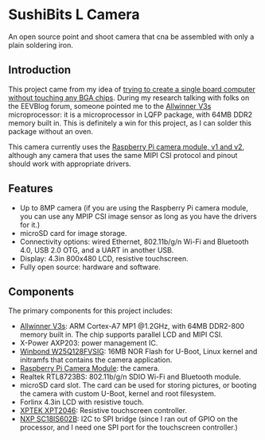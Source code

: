 # SushiBits L Camera

An open source point and shoot camera that cna be assembled with only a plain
soldering iron.

## Introduction

This project came from my idea of [trying to create a single board computer
without touching any BGA chips](https://github.com/xcvista/AT91SAM9260-SBC).
During my research talking with folks on the EEVBlog forum, someone pointed me
to the [Allwinner V3s][V3s] microprocessor: it is a microprocessor in LQFP
package, with 64MB DDR2 memory built in. This is definitely a win for this
project, as I can solder this package without an oven.

This camera currently uses the [Raspberry Pi camera module, v1 and v2][PiCam],
although any camera that uses the same MIPI CSI protocol and pinout should work
with appropriate drivers.

## Features

*   Up to 8MP camera (if you are using the Raspberry Pi camera module, you can
    use any MPIP CSI image sensor as long as you have the drivers for it.)
*   microSD card for image storage.
*   Connectivity options: wired Ethernet, 802.11b/g/n Wi-Fi and Bluetooth 4.0,
    USB 2.0 OTG, and a UART in another USB.
*   Display: 4.3in 800x480 LCD, resistive touchscreen.
*   Fully open source: hardware and software.

## Components

The primary components for this project includes:

*   [Allwinner V3s][V3s]: ARM Cortex-A7 MP1 @1.2GHz, with
    64MB DDR2-800 memory built in. The chip supports parallel LCD and MIPI CSI.
*   X-Power AXP203: power management IC.
*   [Winbond W25Q128FVSIG][25128]: 16MB NOR Flash for U-Boot, Linux kernel and
    initramfs that contains the camera application.
*   [Raspberry Pi Camera Module][PiCam]: the camera.
*   Realtek RTL8723BS: 802.11b/g/n SDIO Wi-Fi and Bluetooth module.
*   microSD card slot. The card can be used for storing pictures, or booting the
    camera with custom U-Boot, kernel and root filesystem.
*   Forlinx 4.3in LCD with resistive touch.
*   [XPTEK XPT2046][XPT2046]: Resistive touchscreen controller.
*   [NXP SC18IS602B][SC18IS602B]: I2C to SPI bridge (since I ran out of GPIO on
    the processor, and I need one SPI port for the touchscreen controller.)

[PiCam]: https://www.raspberrypi.org/products/camera-module-v2/
[V3s]: http://linux-sunxi.org/V3s
[25128]: https://www.winbond.com/resource-files/w25q128fv%20rev.l%2008242015.pdf
[XPT2046]: http://www.buydisplay.com/download/ic/XPT2046.pdf
[SC18IS602B]: http://www.nxp.com/documents/data_sheet/SC18IS602B.pdf


